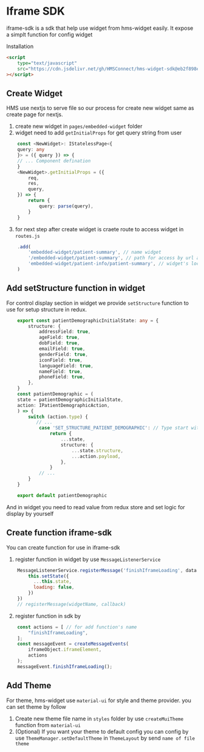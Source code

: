 # Iframe SDK 

iframe-sdk is a sdk that help use widget from hms-widget easily. It expose a simplt function for config widget 

Installation
``` html
<script
    type="text/javascript"
    src="https://cdn.jsdelivr.net/gh/HMSConnect/hms-widget-sdk@eb2f898e993bbbf30e2fa54593dab266e37045ee/sdk/iframe-sdk.min.js"
></script>
```

## Create Widget
HMS use nextjs to serve file so our process for create new widget same as create page for nextjs.
1. create new widget in `pages/embedded-widget` folder
2. widget need to add `getInitialProps` for get query string from user 
```ts
    const <NewWidget>: IStatelessPage<{
    query: any
    }> = ({ query }) => {
    // ... Component defination
    }
    <NewWidget>.getInitialProps = ({
        req,
        res,
        query,
    }) => {
        return {
            query: parse(query),
        }
    }
```
3. for next step after create widget is craete route to access widget in `routes.js`

```js
    .add(
        'embedded-widget/patient-summary', // name widget
        '/embedded-widget/patient-summary', // path for access by url and acces by iframe-sdk
        'embedded-widget/patient-info/patient-summary', // widget's location
    )
```

## Add setStructure function in widget
For control display section in widget we provide `setStructure` function to use for setup structure in redux.

```ts
    export const patientDemographicInitialState: any = {
        structure: {
            addressField: true,
            ageField: true,
            dobField: true,
            emailField: true,
            genderField: true,
            iconField: true,
            languageField: true,
            nameField: true,
            phoneField: true,
        },
    }
    const patientDemographic = (
    state = patientDemographicInitialState,
    action: IPatientDemographicAction,
    ) => {
        switch (action.type) {
           // ...
            case 'SET_STRUCTURE_PATIENT_DEMOGRAPHIC': // Type start with 'SET_STRUCTURE_' always
                return {
                    ...state,
                    structure: {
                        ...state.structure,
                        ...action.payload,
                    },
                }
            // ...
        }
    }

    export default patientDemographic
```
And in widget you need to read value from redux store and set logic for display by yourself

## Create function iframe-sdk
You can create function for use in iframe-sdk
1. register function in widget by use `MessageListenerService`

```js
    MessageListenerService.registerMessage('finishIframeLoading', data => {
        this.setState({
          ...this.state,
          loading: false,
        })
    })
    // registerMessage(widgetName, callback)
```
2. register function in sdk by 
```js
    const actions = [ // for add function's name
        "finishIframeLoading",
    ];
    const messageEvent = createMessageEvents(
        iframeObject.iframeElement,
        actions
    );
    messageEvent.finishIframeLoading();
```




## Add Theme
For theme, hms-widget use `material-ui` for style and theme provider. you can set theme by follow
1. Create new theme file name in `styles` folder by use `createMuiTheme` function from `material-ui`
2. (Optional) If you want your theme to default config you can config by use `ThemeManager.setDefaultTheme` in `ThemeLayout` by send `name of file theme`